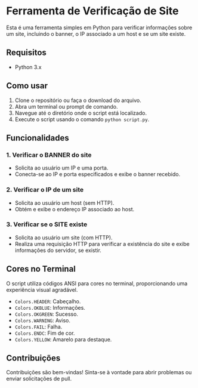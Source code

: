 # Ferramenta de Verificação de Site

Esta é uma ferramenta simples em Python para verificar informações sobre um site, incluindo o banner, o IP associado a um host e se um site existe.

## Requisitos

- Python 3.x

## Como usar

1. Clone o repositório ou faça o download do arquivo.
2. Abra um terminal ou prompt de comando.
3. Navegue até o diretório onde o script está localizado.
4. Execute o script usando o comando `python script.py`.

## Funcionalidades

### 1. Verificar o BANNER do site

- Solicita ao usuário um IP e uma porta.
- Conecta-se ao IP e porta especificados e exibe o banner recebido.

### 2. Verificar o IP de um site

- Solicita ao usuário um host (sem HTTP).
- Obtém e exibe o endereço IP associado ao host.

### 3. Verificar se o SITE existe

- Solicita ao usuário um site (com HTTP).
- Realiza uma requisição HTTP para verificar a existência do site e exibe informações do servidor, se existir.

## Cores no Terminal

O script utiliza códigos ANSI para cores no terminal, proporcionando uma experiência visual agradável.

- `Colors.HEADER`: Cabeçalho.
- `Colors.OKBLUE`: Informações.
- `Colors.OKGREEN`: Sucesso.
- `Colors.WARNING`: Aviso.
- `Colors.FAIL`: Falha.
- `Colors.ENDC`: Fim de cor.
- `Colors.YELLOW`: Amarelo para destaque.

## Contribuições

Contribuições são bem-vindas! Sinta-se à vontade para abrir problemas ou enviar solicitações de pull.

